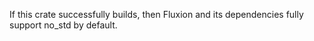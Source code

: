 If this crate successfully builds, then Fluxion and its dependencies fully support no_std by default.